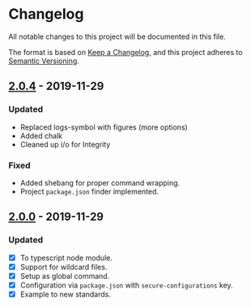 # Changelog
All notable changes to this project will be documented in this file.

The format is based on [Keep a Changelog](https://keepachangelog.com/en/1.0.0/),
and this project adheres to [Semantic Versioning](https://semver.org/spec/v2.0.0.html).

## [2.0.4] - 2019-11-29
### Updated
- Replaced logs-symbol with figures (more options)
- Added chalk
- Cleaned up i/o for Integrity

### Fixed
- Added shebang for proper command wrapping.
- Project `package.json` finder implemented.

## [2.0.0] - 2019-11-29
### Updated
- [x] To typescript node module. 
- [x] Support for wildcard files.
- [x] Setup as global command.
- [x] Configuration via `package.json` with `secure-configurations` key.
- [x] Example to new standards.

[2.0.4]: https://github.com/voltsonic/secure-configurations/compare/v2.0.0...v2.0.4
[2.0.0]: https://github.com/voltsonic/secure-configurations/releases/tag/v2.0.0
